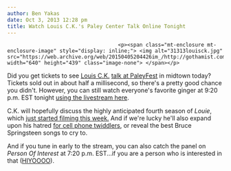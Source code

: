 ```yaml
---
author: Ben Yakas
date: Oct 3, 2013 12:28 pm
title: Watch Louis C.K.'s Paley Center Talk Online Tonight
---
```


	
										<p><span class="mt-enclosure mt-enclosure-image" style="display: inline;"> <img alt="31313louisck.jpg" src="https://web.archive.org/web/20150405204426im_/http://gothamist.com/attachments/byakas/31313louisck.jpg" width="640" height="439" class="image-none"> </span></p>

<p>Did you get tickets to see <a href="https://web.archive.org/web/20150405204426/http://gothamist.com/tags/louisck">Louis C.K.</a> <a href="https://web.archive.org/web/20150405204426/http://gothamist.com/2013/09/30/louis_ck_1.php">talk at PaleyFest</a> in midtown today? Tickets sold out in about half a millisecond, so there&apos;s a pretty good chance you didn&apos;t. However, you can still watch everyone&apos;s favorite ginger at 9:20 p.m. EST tonight <a href="https://web.archive.org/web/20150405204426/http://media.paleycenter.org/paleyfest-made-in-ny-live-stream/">using the livestream here</a>.</p>

<p>C.K. will hopefully discuss the highly anticipated fourth season of <em>Louie</em>, which <a href="https://web.archive.org/web/20150405204426/http://gothamist.com/2013/10/03/louie_louis_ck_photos.php#photo-1">just started filming this week.</a> And if we&apos;re lucky he&apos;ll also expand upon his hatred <a href="https://web.archive.org/web/20150405204426/http://gothamist.com/2013/09/20/video_louis_ck_beautifully_explains.php">for cell phone twiddlers</a>, or reveal the best Bruce Springsteen songs to cry to.</p>

<p>And if you tune in early to the stream, you can also catch the panel on <em>Person Of Interest</em> at 7:20 p.m. EST...if you are a person who is interested in that (<a href="https://web.archive.org/web/20150405204426/http://www.hiyoooo.com/">HIYOOOO</a>). </p>					
										
									
				